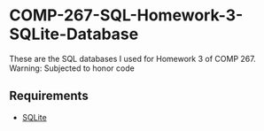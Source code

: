 # COMP-267-SQL-Homework-3-SQLite-Database
These are the SQL databases I used for Homework 3 of COMP 267. Warning: Subjected to honor code

## Requirements
* [SQLite]([url](https://www.sqlite.org/download.html)https://www.sqlite.org/download.html)

